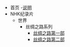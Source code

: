 - 首页
  -[说明](README.md)
- NHK纪录片
  - 世界
    - 丝绸之路系列
      - [丝绸之路第一部](NHK纪录片/01.世界/01.丝绸之路系列/丝绸之路第一部.md)
      - [丝绸之路第二部](NHK纪录片/01.世界/01.丝绸之路系列/丝绸之路第二部.md)


